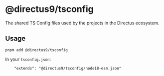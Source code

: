 # @directus9/tsconfig

The shared TS Config files used by the projects in the Directus ecosystem.

## Usage

```
pnpm add @directus9/tsconfig
```

In your `tsconfig.json`:

```
	"extends": "@directus9/tsconfig/node18-esm.json"
```
